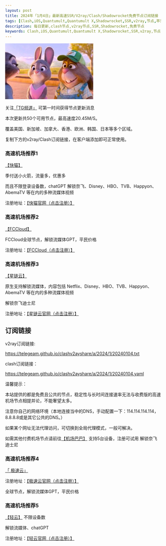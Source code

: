 ```yaml
---
layout: post
title: 2024年「1月4日」最新高速SSR/V2ray/Clash/Shadowrocket免费节点订阅链接
tags: [Clash,iOS,Quantumult,Quantumult X,Shadowrocket,SSR,v2ray,节点,苹果,小火箭,订阅链,高速免费节点,V2ray,clash,ss,ssr,trojan,vmess,免费节点,]
description: 每日更新,clash节点,v2ray节点,SSR,Shadowrocket,免费节点
keywords: Clash,iOS,Quantumult,Quantumult X,Shadowrocket,SSR,v2ray,节点,苹果,小火箭,订阅链接,高速免费节点,V2ray,clash,ss,ssr,trojan,vmess,翻墙必备,免费节点,科学上网, 
---
```

![img](/images/a.jpg)

关注[「TG频道」](https://t.me/+Nz3-ybO4nwMzMDU1) 可第一时间获得节点更新消息

本次更新共50个可用节点，最高速度20.45M/S。

覆盖美国、新加坡、加拿大、香港、欧洲、韩国、日本等多个区域。

复制下方的v2ray/Clash订阅链接，在客户端添加即可正常使用。

 ### 高速机场推荐1

[【快猫】](https://ikuaimao.cc/#/register?code=TTaIXhNs)

季付送小火箭，流量多，优惠多

而且不限登录设备数，chatGPT 解锁奈飞、Disney、HBO、TVB、Happyon、AbemaTV 等在内的多种流媒体视频

注册地址：[【快猫官网（点击注册）】](https://ikuaimao.cc/#/register?code=TTaIXhNs)

###  高速机场推荐2

[【FCCloud】](https://www.fastconnect.cc/#/register?code=qGNvJ8Oy)

FCCloud全球节点，解锁流媒体GPT，平民价格

注册地址：[【FCCloud（点击注册）】](https://www.fastconnect.cc/#/register?code=qGNvJ8Oy)

###  高速机场推荐3 

 [【星链云】](https://www.fastconnect.cc/#/register?code=qGNvJ8Oy)

原生支持解锁流媒体，内容包括 Netflix、Disney、HBO、TVB、Happyon、AbemaTV 等在内的多种流媒体视频

解锁奈飞迪士尼

注册地址：[【星链云官网（点击注册）】](https://www.fastconnect.cc/#/register?code=qGNvJ8Oy)

##  订阅链接

v2ray订阅链接:

https://telegeam.github.io/clashv2ayshare/a/2024/1/20240104.txt

clash订阅链接：

https://telegeam.github.io/clashv2ayshare/a/2024/1/20240104.yaml

温馨提示：

本站提供的都是免费且公共的节点，稳定性与长时间连接速率无法与收费版的高速机场节点相提并论，不能奢望太多。

注意你自己的网络环境（本地连接当中的DNS，手动配置一下：114.114.114.114，8.8.8.8或是其它公共的DNS。）

如果某个网址无法代理访问，可切换到全局代理模式，一般可解决。

如需其他付费机场节点请前往[【机场巴巴】](https://ikuaimao.cc/#/register?code=TTaIXhNs)
支持5台设备，注册可试用
解锁奈飞迪士尼

###  高速机场推荐4 

[「 极速云」](https://www.xn--mes358acgm99l.net/#/register?code=uDjEZfAr)

注册地址：[【极速云官网（点击注册）】](https://www.xn--mes358acgm99l.net/#/register?code=uDjEZfAr)

全球节点，解锁流媒体GPT，平民价格

###  高速机场推荐5 

[【轻云】](https://qingyun.world/#/register?code=C5zOLvph)
不限设备数

解锁流媒体、chatGPT

注册地址：[【轻云官网（点击注册）】](https://qingyun.world/#/register?code=C5zOLvph)

